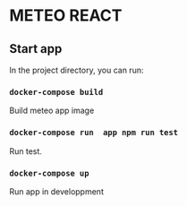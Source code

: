 # METEO REACT

## Start app

In the project directory, you can run:

### `docker-compose build`

Build meteo app image 


### `docker-compose run  app npm run test`

Run test.

### `docker-compose up`

Run app in developpment 
